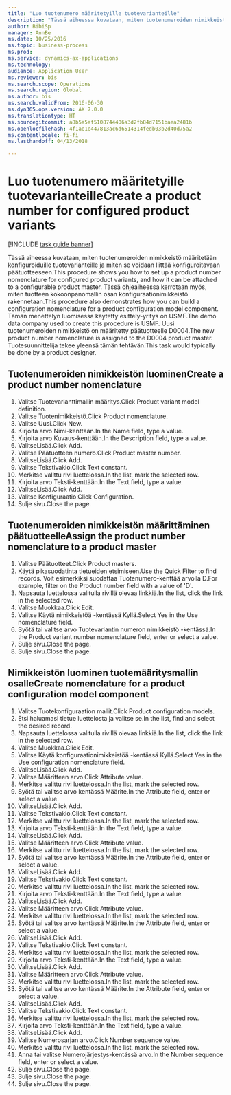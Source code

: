 ```yaml
--- 
title: "Luo tuotenumero määritetyille tuotevarianteille"
description: "Tässä aiheessa kuvataan, miten tuotenumeroiden nimikkeistö määritetään konfiguroiduille tuotevarianteille ja miten se voidaan liittää konfiguroitavaan päätuotteeseen."
author: BibiSp
manager: AnnBe
ms.date: 10/25/2016
ms.topic: business-process
ms.prod: 
ms.service: dynamics-ax-applications
ms.technology: 
audience: Application User
ms.reviewer: bis
ms.search.scope: Operations
ms.search.region: Global
ms.author: bis
ms.search.validFrom: 2016-06-30
ms.dyn365.ops.version: AX 7.0.0
ms.translationtype: HT
ms.sourcegitcommit: a8b5a5af5108744406a3d2fb84d7151baea2481b
ms.openlocfilehash: 4f1ae1e447813ac6d6514314fedb03b2d40d75a2
ms.contentlocale: fi-fi
ms.lasthandoff: 04/13/2018

---
```

# <a name="create-a-product-number-for-configured-product-variants"></a><span data-ttu-id="5993f-103">Luo tuotenumero määritetyille tuotevarianteille</span><span class="sxs-lookup"><span data-stu-id="5993f-103">Create a product number for configured product variants</span></span>

[!INCLUDE [task guide banner](../../includes/task-guide-banner.md)]

<span data-ttu-id="5993f-104">Tässä aiheessa kuvataan, miten tuotenumeroiden nimikkeistö määritetään konfiguroiduille tuotevarianteille ja miten se voidaan liittää konfiguroitavaan päätuotteeseen.</span><span class="sxs-lookup"><span data-stu-id="5993f-104">This procedure shows you how to set up a product number nomenclature for configured product variants, and how it can be attached to a configurable product master.</span></span> <span data-ttu-id="5993f-105">Tässä ohjeaiheessa kerrotaan myös, miten tuotteen kokoonpanomallin osan konfiguraationimikkeistö rakennetaan.</span><span class="sxs-lookup"><span data-stu-id="5993f-105">This procedure also demonstrates how you can build a configuration nomenclature for a product configuration model component.</span></span> <span data-ttu-id="5993f-106">Tämän menettelyn luomisessa käytetty esittely-yritys on USMF.</span><span class="sxs-lookup"><span data-stu-id="5993f-106">The demo data company used to create this procedure is USMF.</span></span> <span data-ttu-id="5993f-107">Uusi tuotenumeroiden nimikkeistö on määritetty päätuotteelle D0004.</span><span class="sxs-lookup"><span data-stu-id="5993f-107">The new product number nomenclature is assigned to the D0004 product master.</span></span> <span data-ttu-id="5993f-108">Tuotesuunnittelija tekee yleensä tämän tehtävän.</span><span class="sxs-lookup"><span data-stu-id="5993f-108">This task would typically be done by a product designer.</span></span>


## <a name="create-a-product-number-nomenclature"></a><span data-ttu-id="5993f-109">Tuotenumeroiden nimikkeistön luominen</span><span class="sxs-lookup"><span data-stu-id="5993f-109">Create a product number nomenclature</span></span>
1. <span data-ttu-id="5993f-110">Valitse Tuotevarianttimallin määritys.</span><span class="sxs-lookup"><span data-stu-id="5993f-110">Click Product variant model definition.</span></span>
2. <span data-ttu-id="5993f-111">Valitse Tuotenimikkeistö.</span><span class="sxs-lookup"><span data-stu-id="5993f-111">Click Product nomenclature.</span></span>
3. <span data-ttu-id="5993f-112">Valitse Uusi.</span><span class="sxs-lookup"><span data-stu-id="5993f-112">Click New.</span></span>
4. <span data-ttu-id="5993f-113">Kirjoita arvo Nimi-kenttään.</span><span class="sxs-lookup"><span data-stu-id="5993f-113">In the Name field, type a value.</span></span>
5. <span data-ttu-id="5993f-114">Kirjoita arvo Kuvaus-kenttään.</span><span class="sxs-lookup"><span data-stu-id="5993f-114">In the Description field, type a value.</span></span>
6. <span data-ttu-id="5993f-115">ValitseLisää.</span><span class="sxs-lookup"><span data-stu-id="5993f-115">Click Add.</span></span>
7. <span data-ttu-id="5993f-116">Valitse Päätuotteen numero.</span><span class="sxs-lookup"><span data-stu-id="5993f-116">Click Product master number.</span></span>
8. <span data-ttu-id="5993f-117">ValitseLisää.</span><span class="sxs-lookup"><span data-stu-id="5993f-117">Click Add.</span></span>
9. <span data-ttu-id="5993f-118">Valitse Tekstivakio.</span><span class="sxs-lookup"><span data-stu-id="5993f-118">Click Text constant.</span></span>
10. <span data-ttu-id="5993f-119">Merkitse valittu rivi luettelossa.</span><span class="sxs-lookup"><span data-stu-id="5993f-119">In the list, mark the selected row.</span></span>
11. <span data-ttu-id="5993f-120">Kirjoita arvo Teksti-kenttään.</span><span class="sxs-lookup"><span data-stu-id="5993f-120">In the Text field, type a value.</span></span>
12. <span data-ttu-id="5993f-121">ValitseLisää.</span><span class="sxs-lookup"><span data-stu-id="5993f-121">Click Add.</span></span>
13. <span data-ttu-id="5993f-122">Valitse Konfiguraatio.</span><span class="sxs-lookup"><span data-stu-id="5993f-122">Click Configuration.</span></span>
14. <span data-ttu-id="5993f-123">Sulje sivu.</span><span class="sxs-lookup"><span data-stu-id="5993f-123">Close the page.</span></span>

## <a name="assign-the-product-number-nomenclature-to-a-product-master"></a><span data-ttu-id="5993f-124">Tuotenumeroiden nimikkeistön määrittäminen päätuotteelle</span><span class="sxs-lookup"><span data-stu-id="5993f-124">Assign the product number nomenclature to a product master</span></span>
1. <span data-ttu-id="5993f-125">Valitse Päätuotteet.</span><span class="sxs-lookup"><span data-stu-id="5993f-125">Click Product masters.</span></span>
2. <span data-ttu-id="5993f-126">Käytä pikasuodatinta tietueiden etsimiseen.</span><span class="sxs-lookup"><span data-stu-id="5993f-126">Use the Quick Filter to find records.</span></span> <span data-ttu-id="5993f-127">Voit esimerkiksi suodattaa Tuotenumero-kenttää arvolla D.</span><span class="sxs-lookup"><span data-stu-id="5993f-127">For example, filter on the Product number field with a value of 'D'.</span></span>
3. <span data-ttu-id="5993f-128">Napsauta luettelossa valitulla rivillä olevaa linkkiä.</span><span class="sxs-lookup"><span data-stu-id="5993f-128">In the list, click the link in the selected row.</span></span>
4. <span data-ttu-id="5993f-129">Valitse Muokkaa.</span><span class="sxs-lookup"><span data-stu-id="5993f-129">Click Edit.</span></span>
5. <span data-ttu-id="5993f-130">Valitse Käytä nimikkeistöä -kentässä Kyllä.</span><span class="sxs-lookup"><span data-stu-id="5993f-130">Select Yes in the Use nomenclature field.</span></span>
6. <span data-ttu-id="5993f-131">Syötä tai valitse arvo Tuotevariantin numeron nimikkeistö -kentässä.</span><span class="sxs-lookup"><span data-stu-id="5993f-131">In the Product variant number nomenclature field, enter or select a value.</span></span>
7. <span data-ttu-id="5993f-132">Sulje sivu.</span><span class="sxs-lookup"><span data-stu-id="5993f-132">Close the page.</span></span>
8. <span data-ttu-id="5993f-133">Sulje sivu.</span><span class="sxs-lookup"><span data-stu-id="5993f-133">Close the page.</span></span>

## <a name="create-nomenclature-for-a-product-configuration-model-component"></a><span data-ttu-id="5993f-134">Nimikkeistön luominen tuotemääritysmallin osalle</span><span class="sxs-lookup"><span data-stu-id="5993f-134">Create nomenclature for a product configuration model component</span></span>
1. <span data-ttu-id="5993f-135">Valitse Tuotekonfiguraation mallit.</span><span class="sxs-lookup"><span data-stu-id="5993f-135">Click Product configuration models.</span></span>
2. <span data-ttu-id="5993f-136">Etsi haluamasi tietue luettelosta ja valitse se.</span><span class="sxs-lookup"><span data-stu-id="5993f-136">In the list, find and select the desired record.</span></span>
3. <span data-ttu-id="5993f-137">Napsauta luettelossa valitulla rivillä olevaa linkkiä.</span><span class="sxs-lookup"><span data-stu-id="5993f-137">In the list, click the link in the selected row.</span></span>
4. <span data-ttu-id="5993f-138">Valitse Muokkaa.</span><span class="sxs-lookup"><span data-stu-id="5993f-138">Click Edit.</span></span>
5. <span data-ttu-id="5993f-139">Valitse Käytä konfiguraationimikkeistöä -kentässä Kyllä.</span><span class="sxs-lookup"><span data-stu-id="5993f-139">Select Yes in the Use configuration nomenclature field.</span></span>
6. <span data-ttu-id="5993f-140">ValitseLisää.</span><span class="sxs-lookup"><span data-stu-id="5993f-140">Click Add.</span></span>
7. <span data-ttu-id="5993f-141">Valitse Määritteen arvo.</span><span class="sxs-lookup"><span data-stu-id="5993f-141">Click Attribute value.</span></span>
8. <span data-ttu-id="5993f-142">Merkitse valittu rivi luettelossa.</span><span class="sxs-lookup"><span data-stu-id="5993f-142">In the list, mark the selected row.</span></span>
9. <span data-ttu-id="5993f-143">Syötä tai valitse arvo kentässä Määrite.</span><span class="sxs-lookup"><span data-stu-id="5993f-143">In the Attribute field, enter or select a value.</span></span>
10. <span data-ttu-id="5993f-144">ValitseLisää.</span><span class="sxs-lookup"><span data-stu-id="5993f-144">Click Add.</span></span>
11. <span data-ttu-id="5993f-145">Valitse Tekstivakio.</span><span class="sxs-lookup"><span data-stu-id="5993f-145">Click Text constant.</span></span>
12. <span data-ttu-id="5993f-146">Merkitse valittu rivi luettelossa.</span><span class="sxs-lookup"><span data-stu-id="5993f-146">In the list, mark the selected row.</span></span>
13. <span data-ttu-id="5993f-147">Kirjoita arvo Teksti-kenttään.</span><span class="sxs-lookup"><span data-stu-id="5993f-147">In the Text field, type a value.</span></span>
14. <span data-ttu-id="5993f-148">ValitseLisää.</span><span class="sxs-lookup"><span data-stu-id="5993f-148">Click Add.</span></span>
15. <span data-ttu-id="5993f-149">Valitse Määritteen arvo.</span><span class="sxs-lookup"><span data-stu-id="5993f-149">Click Attribute value.</span></span>
16. <span data-ttu-id="5993f-150">Merkitse valittu rivi luettelossa.</span><span class="sxs-lookup"><span data-stu-id="5993f-150">In the list, mark the selected row.</span></span>
17. <span data-ttu-id="5993f-151">Syötä tai valitse arvo kentässä Määrite.</span><span class="sxs-lookup"><span data-stu-id="5993f-151">In the Attribute field, enter or select a value.</span></span>
18. <span data-ttu-id="5993f-152">ValitseLisää.</span><span class="sxs-lookup"><span data-stu-id="5993f-152">Click Add.</span></span>
19. <span data-ttu-id="5993f-153">Valitse Tekstivakio.</span><span class="sxs-lookup"><span data-stu-id="5993f-153">Click Text constant.</span></span>
20. <span data-ttu-id="5993f-154">Merkitse valittu rivi luettelossa.</span><span class="sxs-lookup"><span data-stu-id="5993f-154">In the list, mark the selected row.</span></span>
21. <span data-ttu-id="5993f-155">Kirjoita arvo Teksti-kenttään.</span><span class="sxs-lookup"><span data-stu-id="5993f-155">In the Text field, type a value.</span></span>
22. <span data-ttu-id="5993f-156">ValitseLisää.</span><span class="sxs-lookup"><span data-stu-id="5993f-156">Click Add.</span></span>
23. <span data-ttu-id="5993f-157">Valitse Määritteen arvo.</span><span class="sxs-lookup"><span data-stu-id="5993f-157">Click Attribute value.</span></span>
24. <span data-ttu-id="5993f-158">Merkitse valittu rivi luettelossa.</span><span class="sxs-lookup"><span data-stu-id="5993f-158">In the list, mark the selected row.</span></span>
25. <span data-ttu-id="5993f-159">Syötä tai valitse arvo kentässä Määrite.</span><span class="sxs-lookup"><span data-stu-id="5993f-159">In the Attribute field, enter or select a value.</span></span>
26. <span data-ttu-id="5993f-160">ValitseLisää.</span><span class="sxs-lookup"><span data-stu-id="5993f-160">Click Add.</span></span>
27. <span data-ttu-id="5993f-161">Valitse Tekstivakio.</span><span class="sxs-lookup"><span data-stu-id="5993f-161">Click Text constant.</span></span>
28. <span data-ttu-id="5993f-162">Merkitse valittu rivi luettelossa.</span><span class="sxs-lookup"><span data-stu-id="5993f-162">In the list, mark the selected row.</span></span>
29. <span data-ttu-id="5993f-163">Kirjoita arvo Teksti-kenttään.</span><span class="sxs-lookup"><span data-stu-id="5993f-163">In the Text field, type a value.</span></span>
30. <span data-ttu-id="5993f-164">ValitseLisää.</span><span class="sxs-lookup"><span data-stu-id="5993f-164">Click Add.</span></span>
31. <span data-ttu-id="5993f-165">Valitse Määritteen arvo.</span><span class="sxs-lookup"><span data-stu-id="5993f-165">Click Attribute value.</span></span>
32. <span data-ttu-id="5993f-166">Merkitse valittu rivi luettelossa.</span><span class="sxs-lookup"><span data-stu-id="5993f-166">In the list, mark the selected row.</span></span>
33. <span data-ttu-id="5993f-167">Syötä tai valitse arvo kentässä Määrite.</span><span class="sxs-lookup"><span data-stu-id="5993f-167">In the Attribute field, enter or select a value.</span></span>
34. <span data-ttu-id="5993f-168">ValitseLisää.</span><span class="sxs-lookup"><span data-stu-id="5993f-168">Click Add.</span></span>
35. <span data-ttu-id="5993f-169">Valitse Tekstivakio.</span><span class="sxs-lookup"><span data-stu-id="5993f-169">Click Text constant.</span></span>
36. <span data-ttu-id="5993f-170">Merkitse valittu rivi luettelossa.</span><span class="sxs-lookup"><span data-stu-id="5993f-170">In the list, mark the selected row.</span></span>
37. <span data-ttu-id="5993f-171">Kirjoita arvo Teksti-kenttään.</span><span class="sxs-lookup"><span data-stu-id="5993f-171">In the Text field, type a value.</span></span>
38. <span data-ttu-id="5993f-172">ValitseLisää.</span><span class="sxs-lookup"><span data-stu-id="5993f-172">Click Add.</span></span>
39. <span data-ttu-id="5993f-173">Valitse Numerosarjan arvo.</span><span class="sxs-lookup"><span data-stu-id="5993f-173">Click Number sequence value.</span></span>
40. <span data-ttu-id="5993f-174">Merkitse valittu rivi luettelossa.</span><span class="sxs-lookup"><span data-stu-id="5993f-174">In the list, mark the selected row.</span></span>
41. <span data-ttu-id="5993f-175">Anna tai valitse Numerojärjestys-kentässä arvo.</span><span class="sxs-lookup"><span data-stu-id="5993f-175">In the Number sequence field, enter or select a value.</span></span>
42. <span data-ttu-id="5993f-176">Sulje sivu.</span><span class="sxs-lookup"><span data-stu-id="5993f-176">Close the page.</span></span>
43. <span data-ttu-id="5993f-177">Sulje sivu.</span><span class="sxs-lookup"><span data-stu-id="5993f-177">Close the page.</span></span>
44. <span data-ttu-id="5993f-178">Sulje sivu.</span><span class="sxs-lookup"><span data-stu-id="5993f-178">Close the page.</span></span>


